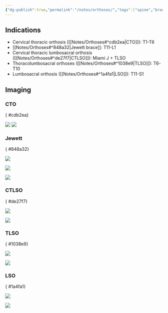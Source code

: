 ```yaml
---
{"dg-publish":true,"permalink":"/notes/orthoses/","tags":["spine","brace"],"created":"2023-05-27T15:12:19.499-05:00","updated":"2023-05-27T15:53:09.243-05:00"}
---
```



## Indications

-   Cervical thoracic orthosis ([[Notes/Orthoses#^cdb2ea\|CTO]]): T1-T6
-   [[Notes/Orthoses#^848a32\|Jewett brace]]: T11-L1
-   Cervical thoracic lumbosacral orthosis ([[Notes/Orthoses#^de27f7\|CTLSO]]): Miami J + TLSO
-   Thoracolumbosacral orthoses ([[Notes/Orthoses#^1038e9\|TLSO]]): T6-T10
-   Lumbosacral orthosis ([[Notes/Orthoses#^1a4fa1\|LSO]]): T11-S1

## Imaging

### CTO
{ #cdb2ea}


![](https://i.imgur.com/AwtcTTc.jpg)
![](https://i.imgur.com/Uompumk.jpg)

### Jewett
{ #848a32}


![](https://i.imgur.com/sYpLvYh.jpg)

![](https://i.imgur.com/m5l0MO9.jpg)

![](https://i.imgur.com/KgMVuWI.jpg)

### CTLSO
{ #de27f7}


![](https://i.imgur.com/RP0DqCJ.jpg)

![](https://i.imgur.com/A9zdMp3.jpg)

### TLSO
{ #1038e9}


![](https://i.imgur.com/WlvG3rP.jpg)

![](https://i.imgur.com/pZAXPYo.jpg)

### LSO
{ #1a4fa1}


![](https://i.imgur.com/dnibYUd.jpg)

![](https://i.imgur.com/G0pofBZ.jpg)
